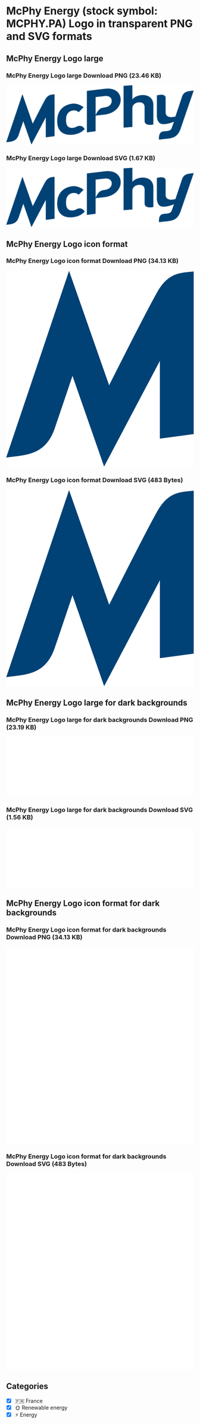 # McPhy Energy (stock symbol: MCPHY.PA) Logo in transparent PNG and SVG formats

## McPhy Energy Logo large

### McPhy Energy Logo large Download PNG (23.46 KB)

![McPhy Energy Logo large Download PNG (23.46 KB)](/img/orig/MCPHY.PA_BIG-2be0abcd.png)

### McPhy Energy Logo large Download SVG (1.67 KB)

![McPhy Energy Logo large Download SVG (1.67 KB)](/img/orig/MCPHY.PA_BIG-f3646808.svg)

## McPhy Energy Logo icon format

### McPhy Energy Logo icon format Download PNG (34.13 KB)

![McPhy Energy Logo icon format Download PNG (34.13 KB)](/img/orig/MCPHY.PA-895e3170.png)

### McPhy Energy Logo icon format Download SVG (483 Bytes)

![McPhy Energy Logo icon format Download SVG (483 Bytes)](/img/orig/MCPHY.PA-742253ba.svg)

## McPhy Energy Logo large for dark backgrounds

### McPhy Energy Logo large for dark backgrounds Download PNG (23.19 KB)

![McPhy Energy Logo large for dark backgrounds Download PNG (23.19 KB)](/img/orig/MCPHY.PA_BIG.D-00c7aae0.png)

### McPhy Energy Logo large for dark backgrounds Download SVG (1.56 KB)

![McPhy Energy Logo large for dark backgrounds Download SVG (1.56 KB)](/img/orig/MCPHY.PA_BIG.D-c709d8af.svg)

## McPhy Energy Logo icon format for dark backgrounds

### McPhy Energy Logo icon format for dark backgrounds Download PNG (34.13 KB)

![McPhy Energy Logo icon format for dark backgrounds Download PNG (34.13 KB)](/img/orig/MCPHY.PA.D-25430a57.png)

### McPhy Energy Logo icon format for dark backgrounds Download SVG (483 Bytes)

![McPhy Energy Logo icon format for dark backgrounds Download SVG (483 Bytes)](/img/orig/MCPHY.PA.D-4b7b2f11.svg)



## Categories
- [x] 🇫🇷 France
- [x] 🌞 Renewable energy
- [x] ⚡ Energy
